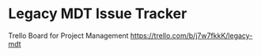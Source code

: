 # Legacy MDT Issue Tracker

Trello Board for Project Management
https://trello.com/b/j7w7fkkK/legacy-mdt

